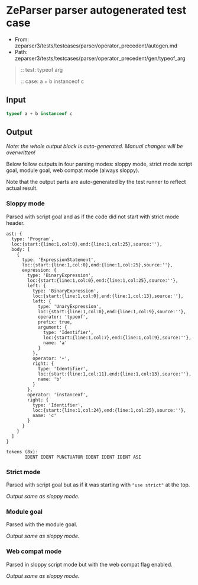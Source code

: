 # ZeParser parser autogenerated test case

- From: zeparser3/tests/testcases/parser/operator_precedent/autogen.md
- Path: zeparser3/tests/testcases/parser/operator_precedent/gen/typeof_arg

> :: test: typeof arg
>
> :: case: a + b instanceof c

## Input


`````js
typeof a + b instanceof c
`````

## Output

_Note: the whole output block is auto-generated. Manual changes will be overwritten!_

Below follow outputs in four parsing modes: sloppy mode, strict mode script goal, module goal, web compat mode (always sloppy).

Note that the output parts are auto-generated by the test runner to reflect actual result.

### Sloppy mode

Parsed with script goal and as if the code did not start with strict mode header.

`````
ast: {
  type: 'Program',
  loc:{start:{line:1,col:0},end:{line:1,col:25},source:''},
  body: [
    {
      type: 'ExpressionStatement',
      loc:{start:{line:1,col:0},end:{line:1,col:25},source:''},
      expression: {
        type: 'BinaryExpression',
        loc:{start:{line:1,col:0},end:{line:1,col:25},source:''},
        left: {
          type: 'BinaryExpression',
          loc:{start:{line:1,col:0},end:{line:1,col:13},source:''},
          left: {
            type: 'UnaryExpression',
            loc:{start:{line:1,col:0},end:{line:1,col:9},source:''},
            operator: 'typeof',
            prefix: true,
            argument: {
              type: 'Identifier',
              loc:{start:{line:1,col:7},end:{line:1,col:9},source:''},
              name: 'a'
            }
          },
          operator: '+',
          right: {
            type: 'Identifier',
            loc:{start:{line:1,col:11},end:{line:1,col:13},source:''},
            name: 'b'
          }
        },
        operator: 'instanceof',
        right: {
          type: 'Identifier',
          loc:{start:{line:1,col:24},end:{line:1,col:25},source:''},
          name: 'c'
        }
      }
    }
  ]
}

tokens (8x):
       IDENT IDENT PUNCTUATOR IDENT IDENT IDENT ASI
`````

### Strict mode

Parsed with script goal but as if it was starting with `"use strict"` at the top.

_Output same as sloppy mode._

### Module goal

Parsed with the module goal.

_Output same as sloppy mode._

### Web compat mode

Parsed in sloppy script mode but with the web compat flag enabled.

_Output same as sloppy mode._
